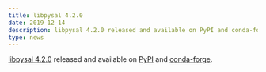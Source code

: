```yaml
---
title: libpysal 4.2.0
date: 2019-12-14
description: libpysal 4.2.0 released and available on PyPI and conda-forge.
type: news
---
```


<a href="https://pysal.org/libpysal/">libpysal 4.2.0</a> released and available on <a href="https://pypi.org/project/libpysal/4.2.0/">PyPI</a> and <a href="https://anaconda.org/conda-forge/libpysal">conda-forge</a>.